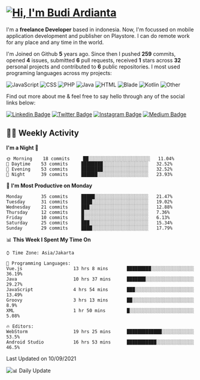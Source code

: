 # [![Hi, I'm Budi Ardianta](https://readme-typing-svg.herokuapp.com?size=24&vCenter=true&lines=%F0%9F%91%8B+Hi%2C+I'm+Budi+Ardianta+;%F0%9F%92%BB+Android+And+Web+Developer+)](https://git.io/typing-svg)

I'm a **freelance Developer** based in indonesia. Now, I'm focussed on mobile application development and publisher on Playstore. I can do remote work for any place and any time in the world.

I'm Joined on Github **5** years ago. Since then I pushed **259** commits, opened **4** issues, submitted **6** pull requests, received **1** stars across **32** personal projects and contributed to **6** public repositories.
I most used programing languages across my projects:

![JavaScript](https://img.shields.io/badge/-JavaScript-%23f1e05a?style=flat&logo=JavaScript&logoColor=white)
![CSS](https://img.shields.io/badge/-CSS-%23563d7c?style=flat&logo=CSS&logoColor=white)
![PHP](https://img.shields.io/badge/-PHP-%234F5D95?style=flat&logo=PHP&logoColor=white)
![Java](https://img.shields.io/badge/-Java-%23b07219?style=flat&logo=Java&logoColor=white)
![HTML](https://img.shields.io/badge/-HTML-%23e34c26?style=flat&logo=HTML&logoColor=white)
![Blade](https://img.shields.io/badge/-Blade-%23f7523f?style=flat&logo=Blade&logoColor=white)
![Kotlin](https://img.shields.io/badge/-Kotlin-%23A97BFF?style=flat&logo=Kotlin&logoColor=white)
![Other](https://img.shields.io/badge/-Other-%23ededed?style=flat&logo=Other&logoColor=white)

Find out more about me & feel free to say hello through any of the social links below:

[![Linkedin Badge](https://img.shields.io/badge/-budiardianata-blue?style=flat&logo=Linkedin&logoColor=white&link=https://www.linkedin.com/in/budiardianata/)](https://www.linkedin.com/in/budiardianata/)
[![Twitter Badge](https://img.shields.io/badge/-budiardianata-%231DA1F2.svg?style=flat&logo=twitter&logoColor=white&link=https://www.twitter.com/budiardianata)](https://www.linkedin.com/in/budiardianata/)
[![Instagram Badge](https://img.shields.io/badge/-budiardianata-purple?style=flat&logo=instagram&logoColor=white&link=https://instagram.com/budiardianata/)](https://instagram.com/budiardianata)
[![Medium Badge](https://img.shields.io/badge/-@budiardianata-%2312100E.svg?style=flat&logo=Medium&logoColor=white&link=https://medium.com/@budiardianata/)](https://medium.com/@budiardianata)

## 👨‍💻 Weekly Activity
<!--START_SECTION:waka-->
**I'm a Night 🦉** 

```text
🌞 Morning    18 commits     ██░░░░░░░░░░░░░░░░░░░░░░░   11.04% 
🌆 Daytime    53 commits     ████████░░░░░░░░░░░░░░░░░   32.52% 
🌃 Evening    53 commits     ████████░░░░░░░░░░░░░░░░░   32.52% 
🌙 Night      39 commits     ██████░░░░░░░░░░░░░░░░░░░   23.93%

```
📅 **I'm Most Productive on Monday** 

```text
Monday       35 commits     █████░░░░░░░░░░░░░░░░░░░░   21.47% 
Tuesday      31 commits     ████░░░░░░░░░░░░░░░░░░░░░   19.02% 
Wednesday    21 commits     ███░░░░░░░░░░░░░░░░░░░░░░   12.88% 
Thursday     12 commits     █░░░░░░░░░░░░░░░░░░░░░░░░   7.36% 
Friday       10 commits     █░░░░░░░░░░░░░░░░░░░░░░░░   6.13% 
Saturday     25 commits     ███░░░░░░░░░░░░░░░░░░░░░░   15.34% 
Sunday       29 commits     ████░░░░░░░░░░░░░░░░░░░░░   17.79%

```


📊 **This Week I Spent My Time On** 

```text
⌚︎ Time Zone: Asia/Jakarta

💬 Programming Languages: 
Vue.js                   13 hrs 8 mins       █████████░░░░░░░░░░░░░░░░   36.19% 
Java                     10 hrs 37 mins      ███████░░░░░░░░░░░░░░░░░░   29.27% 
JavaScript               4 hrs 54 mins       ███░░░░░░░░░░░░░░░░░░░░░░   13.49% 
Groovy                   3 hrs 13 mins       ██░░░░░░░░░░░░░░░░░░░░░░░   8.9% 
XML                      1 hr 50 mins        █░░░░░░░░░░░░░░░░░░░░░░░░   5.08%

🔥 Editors: 
WebStorm                 19 hrs 25 mins      █████████████░░░░░░░░░░░░   53.5% 
Android Studio           16 hrs 53 mins      ███████████░░░░░░░░░░░░░░   46.5%

```


 Last Updated on 10/09/2021
<!--END_SECTION:waka-->

![📊 Daily Update](https://github.com/budiardianata/budiardianata/actions/workflows/update-activity.yml/badge.svg)
